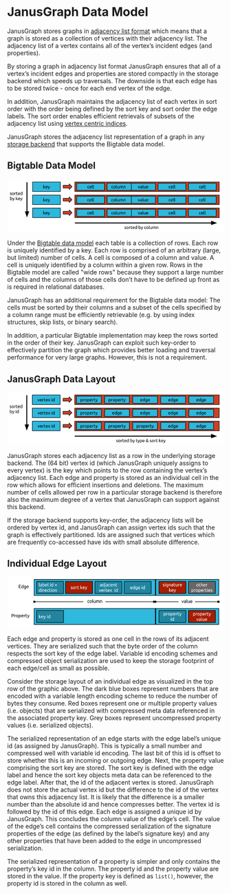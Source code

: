 # JanusGraph Data Model

JanusGraph stores graphs in [adjacency list
format](https://en.wikipedia.org/wiki/Adjacency_list) which means that a
graph is stored as a collection of vertices with their adjacency list.
The adjacency list of a vertex contains all of the vertex’s incident
edges (and properties).

By storing a graph in adjacency list format JanusGraph ensures that all
of a vertex’s incident edges and properties are stored compactly in the
storage backend which speeds up traversals. The downside is that each
edge has to be stored twice - once for each end vertex of the edge.

In addition, JanusGraph maintains the adjacency list of each vertex in
sort order with the order being defined by the sort key and sort order
the edge labels. The sort order enables efficient retrievals of subsets
of the adjacency list using [vertex centric indices](../index-management/index-performance.md#vertex-centric-indexes).

JanusGraph stores the adjacency list representation of a graph in any
[storage backend](../storage-backend/index.md) that supports the Bigtable data
model.

## Bigtable Data Model

![](bigtablemodel.png)

Under the [Bigtable data model](https://en.wikipedia.org/wiki/Bigtable)
each table is a collection of rows. Each row is uniquely identified by a
key. Each row is comprised of an arbitrary (large, but limited) number
of cells. A cell is composed of a column and value. A cell is uniquely
identified by a column within a given row. Rows in the Bigtable model
are called "wide rows" because they support a large number of cells and
the columns of those cells don’t have to be defined up front as is
required in relational databases.

JanusGraph has an additional requirement for the Bigtable data model:
The cells must be sorted by their columns and a subset of the cells
specified by a column range must be efficiently retrievable (e.g. by
using index structures, skip lists, or binary search).

In addition, a particular Bigtable implementation may keep the rows
sorted in the order of their key. JanusGraph can exploit such key-order
to effectively partition the graph which provides better loading and
traversal performance for very large graphs. However, this is not a
requirement.

## JanusGraph Data Layout

![](storagelayout.png)

JanusGraph stores each adjacency list as a row in the underlying storage
backend. The (64 bit) vertex id (which JanusGraph uniquely assigns to
every vertex) is the key which points to the row containing the vertex’s
adjacency list. Each edge and property is stored as an individual cell
in the row which allows for efficient insertions and deletions. The
maximum number of cells allowed per row in a particular storage backend
is therefore also the maximum degree of a vertex that JanusGraph can
support against this backend.

If the storage backend supports key-order, the adjacency lists will be
ordered by vertex id, and JanusGraph can assign vertex ids such that the
graph is effectively partitioned. Ids are assigned such that vertices
which are frequently co-accessed have ids with small absolute
difference.

## Individual Edge Layout

![](relationlayout.png)

Each edge and property is stored as one cell in the rows of its adjacent
vertices. They are serialized such that the byte order of the column
respects the sort key of the edge label. Variable id encoding schemes
and compressed object serialization are used to keep the storage
footprint of each edge/cell as small as possible.

Consider the storage layout of an individual edge as visualized in the
top row of the graphic above. The dark blue boxes represent numbers that
are encoded with a variable length encoding scheme to reduce the number
of bytes they consume. Red boxes represent one or multiple property
values (i.e. objects) that are serialized with compressed meta data
referenced in the associated property key. Grey boxes represent
uncompressed property values (i.e. serialized objects).

The serialized representation of an edge starts with the edge label’s
unique id (as assigned by JanusGraph). This is typically a small number
and compressed well with variable id encoding. The last bit of this id
is offset to store whether this is an incoming or outgoing edge. Next,
the property value comprising the sort key are stored. The sort key is
defined with the edge label and hence the sort key objects meta data can
be referenced to the edge label. After that, the id of the adjacent
vertex is stored. JanusGraph does not store the actual vertex id but the
difference to the id of the vertex that owns this adjacency list. It is
likely that the difference is a smaller number than the absolute id and
hence compresses better. The vertex id is followed by the id of this
edge. Each edge is assigned a unique id by JanusGraph. This concludes
the column value of the edge’s cell. The value of the edge’s cell
contains the compressed serialization of the signature properties of the
edge (as defined by the label’s signature key) and any other properties
that have been added to the edge in uncompressed serialization.

The serialized representation of a property is simpler and only contains
the property’s key id in the column. The property id and the property
value are stored in the value. If the property key is defined as
`list()`, however, the property id is stored in the column as well.
